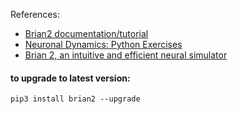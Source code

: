 References:
- [Brian2 documentation/tutorial](https://brian2.readthedocs.io/en/stable/resources/tutorials/index.html)
-  [Neuronal Dynamics: Python Exercises](https://lcn-neurodynex-exercises.readthedocs.io/en/latest/setup.html)
-  [Brian 2, an intuitive and efficient neural simulator
](https://elifesciences.org/articles/47314)
<!-- -  /home/abolfazl/.local/lib/python3.6/site-packages/neurodynex3/ -->



#### to upgrade to latest version:
```
pip3 install brian2 --upgrade
```
